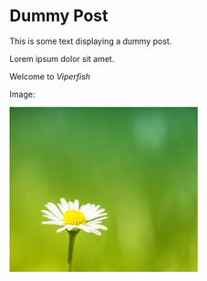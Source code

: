 # Dummy Post

This is some text displaying a dummy post.

Lorem ipsum dolor sit amet.

Welcome to _Viperfish_

Image:

![alt text](img/test.jpg "Image Test")
